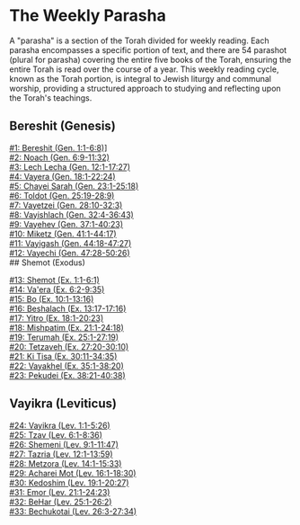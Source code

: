 # The Weekly Parasha

A "parasha" is a section of the Torah divided for weekly reading. Each parasha encompasses a specific portion of text, and there are 54 parashot (plural for parasha) covering the entire five books of the Torah, ensuring the entire Torah is read over the course of a year. This weekly reading cycle, known as the Torah portion, is integral to Jewish liturgy and communal worship, providing a structured approach to studying and reflecting upon the Torah's teachings.

   <div class="grid-container">
        <div class="grid-item">
<h2>Bereshit (Genesis)</h2>
<a href="WeeklyParasha/01%20-%20Bereshit">#1: Bereshit (Gen. 1:1-6:8)]</a><br>
<a href="WeeklyParasha/02%20-%20Noach">#2: Noach (Gen. 6:9-11:32)</a><br>
<a href="WeeklyParasha/03%20-%20Lech%20Lecha">#3: Lech Lecha (Gen. 12:1-17:27)</a><br>
<a href="WeeklyParasha/04%20-%20Vayera">#4: Vayera (Gen. 18:1-22:24)</a><br>
<a href="WeeklyParasha/05%20-%20Chayei%20Sarah">#5: Chayei Sarah (Gen. 23:1-25:18)</a><br>
<a href="WeeklyParasha/06%20-%20Toldot">#6: Toldot (Gen. 25:19-28:9)</a><br>
<a href="WeeklyParasha/07%20-%20Vayetzei">#7: Vayetzei (Gen. 28:10-32:3)</a><br>
<a href="WeeklyParasha/08%20-%20Vayishlach">#8: Vayishlach (Gen. 32:4-36:43)</a><br>
<a href="WeeklyParasha/09%20-%20Vayehev">#9: Vayehev (Gen. 37:1-40:23)</a><br>
<a href="WeeklyParasha/10%20-%20Miketz">#10: Miketz (Gen. 41:1-44:17)</a><br>
<a href="WeeklyParasha/11%20-%20Vayigash">#11: Vayigash (Gen. 44:18-47:27)</a><br>
<a href="WeeklyParasha/12%20-%20Vayechi">#12: Vayechi (Gen. 47:28-50:26)</a>
        </div>
        <div class="grid-item">
## Shemot (Exodus)

[#13: Shemot (Ex. 1:1-6:1)](WeeklyParasha/13%20-%20Shemot)<br>
[#14: Va'era (Ex. 6:2-9:35)](WeeklyParasha/14%20-%20Va'era)<br>
[#15: Bo (Ex. 10:1-13:16)](WeeklyParasha/15%20-%20Bo)<br>
[#16: Beshalach (Ex. 13:17-17:16)](WeeklyParasha/16%20-%20Beshalach)<br>
[#17: Yitro (Ex. 18:1-20:23)](WeeklyParasha/17%20-%20Yitro)<br>
[#18: Mishpatim (Ex. 21:1-24:18)](WeeklyParasha/18%20-%20Mishpatim)<br>
[#19: Terumah (Ex. 25:1-27:19)](WeeklyParasha/19%20-%20Terumah)<br>
[#20: Tetzaveh (Ex. 27:20-30:10)](WeeklyParasha/20%20-%20Tetzaveh)<br>
[#21: Ki Tisa (Ex. 30:11-34:35)](WeeklyParasha/21%20-%20Ki%20Tisa)<br>
[#22: Vayakhel (Ex. 35:1-38:20)](WeeklyParasha/22%20-%20Vayakhel)<br>
[#23: Pekudei (Ex. 38:21-40:38)](WeeklyParasha/23%20-%20Pekudei)
        </div>
        <div class="grid-item">
## Vayikra (Leviticus)

[#24: Vayikra (Lev. 1:1-5:26)](WeeklyParasha/24%20-%20Vayikra)<br>
[#25: Tzav (Lev. 6:1-8:36)](WeeklyParasha/25%20-%20Tzav)<br>
[#26: Shemeni (Lev. 9:1-11:47)](WeeklyParasha/26%20-%20Shemini)<br>
[#27: Tazria (Lev. 12:1-13:59)](WeeklyParasha/27%20-%20Tazria)<br>
[#28: Metzora (Lev. 14:1-15:33)](WeeklyParasha/28%20-%20Metzora)<br>
[#29: Acharei Mot (Lev. 16:1-18:30)](WeeklyParasha/29%20-%20Acharei%20Mot)<br>
[#30: Kedoshim (Lev. 19:1-20:27)](WeeklyParasha/30%20-%20Kedoshim)<br>
[#31: Emor (Lev. 21:1-24:23)](WeeklyParasha/31%20-%20Emor)<br>
[#32: BeHar (Lev. 25:1-26:2)](WeeklyParasha/32%20-%20BeHar)<br>
[#33: Bechukotai (Lev. 26:3-27:34)](WeeklyParasha/33%20-%20Bechukotai)<br>
</div>
</div>

















